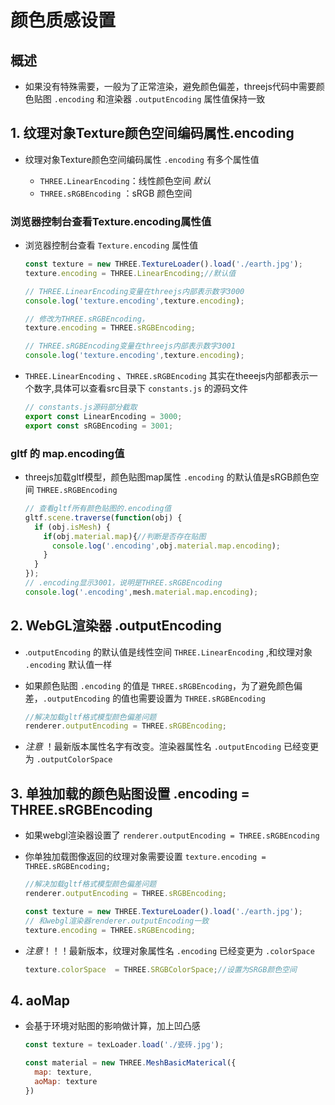 # 颜色质感设置

## 概述

+ 如果没有特殊需要，一般为了正常渲染，避免颜色偏差，threejs代码中需要颜色贴图 `.encoding` 和渲染器 `.outputEncoding` 属性值保持一致

## 1. 纹理对象Texture颜色空间编码属性.encoding

+ 纹理对象Texture颜色空间编码属性 `.encoding` 有多个属性值

  + `THREE.LinearEncoding`：线性颜色空间 *默认*
  + `THREE.sRGBEncoding` ：sRGB 颜色空间

### 浏览器控制台查看Texture.encoding属性值

+ 浏览器控制台查看 `Texture.encoding` 属性值

  ```js
  const texture = new THREE.TextureLoader().load('./earth.jpg');
  texture.encoding = THREE.LinearEncoding;//默认值

  // THREE.LinearEncoding变量在threejs内部表示数字3000
  console.log('texture.encoding',texture.encoding);

  // 修改为THREE.sRGBEncoding，
  texture.encoding = THREE.sRGBEncoding;

  // THREE.sRGBEncoding变量在threejs内部表示数字3001
  console.log('texture.encoding',texture.encoding);
  ```

+ `THREE.LinearEncoding` 、`THREE.sRGBEncoding` 其实在theeejs内部都表示一个数字,具体可以查看src目录下 `constants.js` 的源码文件

  ```js
  // constants.js源码部分截取
  export const LinearEncoding = 3000;
  export const sRGBEncoding = 3001;
  ```

### gltf 的 map.encoding值

+ threejs加载gltf模型，颜色贴图map属性 `.encoding` 的默认值是sRGB颜色空间 `THREE.sRGBEncoding`

  ```js
  // 查看gltf所有颜色贴图的.encoding值
  gltf.scene.traverse(function(obj) {
    if (obj.isMesh) {
      if(obj.material.map){//判断是否存在贴图
        console.log('.encoding',obj.material.map.encoding);
      }
    }
  });
  // .encoding显示3001，说明是THREE.sRGBEncoding
  console.log('.encoding',mesh.material.map.encoding);
  ```

## 2. WebGL渲染器 .outputEncoding

+ .`outputEncoding` 的默认值是线性空间 `THREE.LinearEncoding` ,和纹理对象 `.encoding` 默认值一样
+ 如果颜色贴图 `.encoding` 的值是 `THREE.sRGBEncoding`，为了避免颜色偏差，`.outputEncoding` 的值也需要设置为 `THREE.sRGBEncoding`

  ```js
  //解决加载gltf格式模型颜色偏差问题
  renderer.outputEncoding = THREE.sRGBEncoding;
  ```

+ *注意* ！最新版本属性名字有改变。渲染器属性名 `.outputEncoding` 已经变更为 `.outputColorSpace`

## 3. 单独加载的颜色贴图设置 .encoding = THREE.sRGBEncoding

+ 如果webgl渲染器设置了 `renderer.outputEncoding = THREE.sRGBEncoding`
+ 你单独加载图像返回的纹理对象需要设置 `texture.encoding = THREE.sRGBEncoding;`

  ```js
  //解决加载gltf格式模型颜色偏差问题
  renderer.outputEncoding = THREE.sRGBEncoding;

  const texture = new THREE.TextureLoader().load('./earth.jpg');
  // 和webgl渲染器renderer.outputEncoding一致
  texture.encoding = THREE.sRGBEncoding;
  ```

+ *注意*！！！最新版本，纹理对象属性名 `.encoding` 已经变更为 `.colorSpace`

  ```js
  texture.colorSpace  = THREE.SRGBColorSpace;//设置为SRGB颜色空间
  ```

## 4. aoMap

+ 会基于环境对贴图的影响做计算，加上凹凸感

  ```js
  const texture = texLoader.load('./瓷砖.jpg');

  const material = new THREE.MeshBasicMaterical({
    map: texture,
    aoMap: texture
  })
  ```
